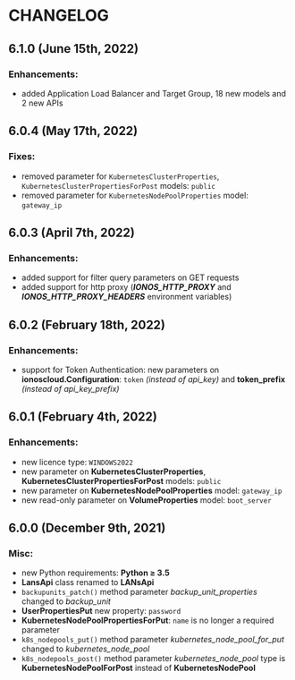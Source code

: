 # CHANGELOG

## 6.1.0 \(June 15th, 2022\)

### Enhancements:

* added Application Load Balancer and Target Group, 18 new models and 2 new APIs

## 6.0.4 \(May 17th, 2022\)

### Fixes:

* removed parameter for `KubernetesClusterProperties`, `KubernetesClusterPropertiesForPost` models: `public`
* removed parameter for `KubernetesNodePoolProperties` model: `gateway_ip`


## 6.0.3 \(April 7th, 2022\)

### Enhancements:

* added support for filter query parameters on GET requests
* added support for http proxy (_**IONOS_HTTP_PROXY**_ and _**IONOS_HTTP_PROXY_HEADERS**_ environment variables)


## 6.0.2 \(February 18th, 2022\)

### Enhancements:

* support for Token Authentication: new parameters on **ionoscloud.Configuration**: `token` _(instead of api_key)_ and **token_prefix** _(instead of api_key_prefix)_


## 6.0.1 \(February 4th, 2022\)

### Enhancements:

* new licence type: `WINDOWS2022`
* new parameter on **KubernetesClusterProperties**, **KubernetesClusterPropertiesForPost** models: `public`
* new parameter on **KubernetesNodePoolProperties** model: `gateway_ip`
* new read-only parameter on **VolumeProperties** model: `boot_server`


## 6.0.0 \(December 9th, 2021\)

### Misc:

* new Python requirements: **Python ≥ 3.5**
* **LansApi** class renamed to **LANsApi**
* `backupunits_patch()` method parameter _backup_unit_properties_ changed to _backup_unit_
* **UserPropertiesPut** new property: `password`
* **KubernetesNodePoolPropertiesForPut**: `name` is no longer a required parameter
* `k8s_nodepools_put()` method parameter _kubernetes_node_pool_for_put_ changed to _kubernetes_node_pool_
* `k8s_nodepools_post()` method parameter _kubernetes_node_pool_ type is **KubernetesNodePoolForPost** instead of **KubernetesNodePool**
